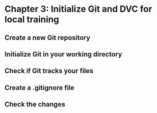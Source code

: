 # Chapter 3: Initialize Git and DVC for local training

## Create a new Git repository
## Initialize Git in your working directory
## Check if Git tracks your files
## Create a .gitignore file
## Check the changes